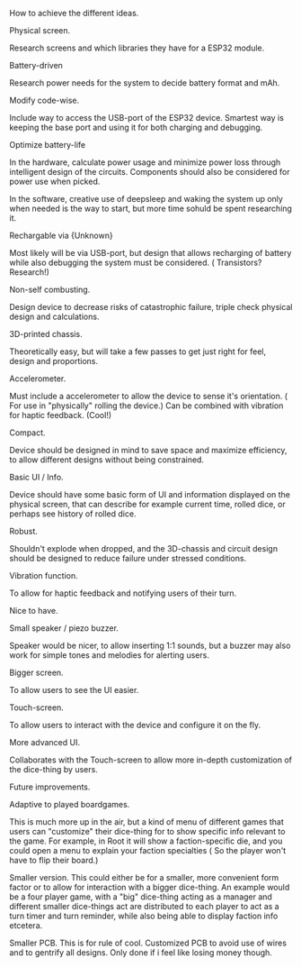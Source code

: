 How to achieve the different ideas.


Physical screen.

Research screens and which libraries they have for a ESP32 module.

Battery-driven

Research power needs for the system to decide battery format and mAh.

Modify code-wise.

Include way to access the USB-port of the ESP32 device. Smartest way is keeping the base port and using it for both charging and debugging.

Optimize battery-life

In the hardware, calculate power usage and minimize power loss through intelligent design of the circuits. Components should also be considered for power use when picked.

In the software, creative use of deepsleep and waking the system up only when needed is the way to start, but more time sohuld be spent researching it.

Rechargable via {Unknown}

Most likely will be via USB-port, but design that allows recharging of battery while also debugging the system must be considered. ( Transistors? Research!)

Non-self combusting.

Design device to decrease risks of catastrophic failure, triple check physical design and calculations.

3D-printed chassis.

Theoretically easy, but will take a few passes to get just right for feel, design and proportions.

Accelerometer.

Must include a accelerometer to allow the device to sense it's orientation. ( For use in "physically" rolling the device.) Can be combined with vibration for haptic feedback. (Cool!)

Compact.

Device should be designed in mind to save space and maximize efficiency, to allow different designs without being constrained.

Basic UI / Info.

Device should have some basic form of UI and information displayed on the physical screen, that can describe for example current time, rolled dice, or perhaps see history of rolled dice.

Robust.

Shouldn't explode when dropped, and the 3D-chassis and circuit design should be designed to reduce failure under stressed conditions.

Vibration function. 

To allow for haptic feedback and notifying users of their turn.

Nice to have.

Small speaker / piezo buzzer.

Speaker would be nicer, to allow inserting 1:1 sounds, but a buzzer may also work for simple tones and melodies for alerting users.

Bigger screen.

To allow users to see the UI easier.

Touch-screen.

To allow users to interact with the device and configure it on the fly.

More advanced UI.

Collaborates with the Touch-screen to allow more in-depth customization of the dice-thing by users.

Future improvements.

Adaptive to played boardgames. 

This is much more up in the air, but a kind of menu of different games that users can "customize" their dice-thing for to show specific info relevant to the game. For example, in Root it will show a faction-specific die, and you could open a menu to explain your faction specialties ( So the player won't have to flip their board.)

Smaller version.
This could either be for a smaller, more convenient form factor or to allow for interaction with a bigger dice-thing.
An example would be a four player game, with a "big" dice-thing acting as a manager and different smaller dice-things act are distributed to each player to act as a turn timer and turn reminder, while also being able to display faction info etcetera.


Smaller PCB.
This is for rule of cool.
Customized PCB to avoid use of wires and to gentrify all designs. Only done if i feel like losing money though.

